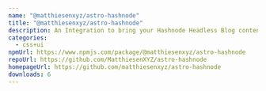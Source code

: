 ```yaml
---
name: "@matthiesenxyz/astro-hashnode"
title: "@matthiesenxyz/astro-hashnode"
description: An Integration to bring your Hashnode Headless Blog content into Astro!
categories:
  - css+ui
npmUrl: https://www.npmjs.com/package/@matthiesenxyz/astro-hashnode
repoUrl: https://github.com/MatthiesenXYZ/astro-hashnode
homepageUrl: https://github.com/matthiesenxyz/astro-hashnode
downloads: 6
---
```


